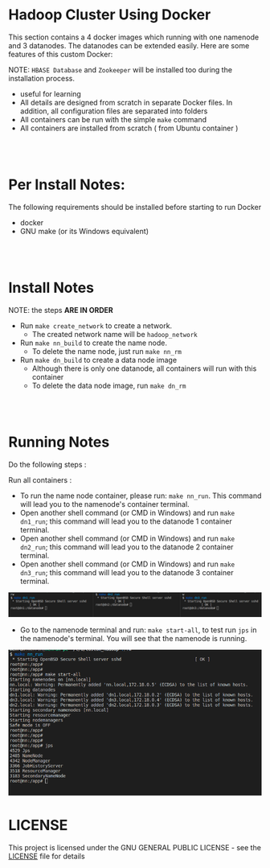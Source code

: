 # Hadoop Cluster Using Docker
This section contains a 4 docker images which running with one namenode and 3 datanodes. The datanodes can be extended easily. Here are some features of this custom Docker: 

NOTE: `HBASE Database` and `Zookeeper` will be installed too during the installation process.  

* useful for learning 
* All details are designed from scratch in separate Docker files. In addition, all configuration files are separated into folders
* All containers can be run with the simple `make` command
* All containers are installed from scratch ( from Ubuntu container )

<br />
<br />

# Per Install Notes:
The following requirements should be installed before starting to run Docker
* docker 
* GNU make (or its Windows equivalent) 

<br />
<br />

# Install Notes

NOTE: the steps **ARE IN ORDER**

* Run `make create_network` to create a network. 
    * The created network name will be `hadoop_network`
* Run `make nn_build` to create the name node. 
    * To delete the name node, just run `make nn_rm`
* Run `make dn_build` to create a data node image
    * Although there is only one datanode, all containers will run with this container
    * To delete the data node image, run `make dn_rm`

<br />
<br />

# Running Notes 

Do the following steps : 

Run all containers : 

* To run the name node container, please run: `make nn_run`. This command will lead you to the namenode's container terminal. 
* Open another shell command (or CMD in Windows) and run  `make dn1_run`; this command will lead you to the datanode 1 container terminal. 
* Open another shell command (or CMD in Windows) and run  `make dn2_run`; this command will lead you to the datanode 2 container terminal. 
* Open another shell command (or CMD in Windows) and run  `make dn3_run`; this command will lead you to the datanode 3 container terminal. 

![data node images](./images/dn_runs.png)

* Go to the namenode terminal and run: `make start-all`, to test run `jps` in the namenode's terminal. You will see that the namenode is running. 

![data node images](./images/nn_run.png)


# LICENSE
This project is licensed under the GNU GENERAL PUBLIC LICENSE - see the [LICENSE](../LICENSE) file for details
